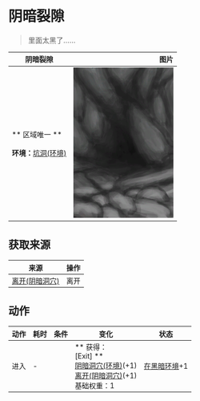 # 阴暗裂隙  
> 里面太黑了……  
  
  阴暗裂隙  |   图片   
 ----  |  ----:   
 ** 区域唯一 **<br><br>**环境：**[坑洞(环境)](Env_HighlandHole.md)  |  <img decoding="async" src="Sprite/CaveEntrance.png" href="a.md" style="max-width:300px;max-height:300px;">   
  
## 获取来源  
来源  |  操作  
----  |  ----  
[离开(阴暗洞穴)](DarkChamberExit.md)  |  离开  
## 动作  
动作  |  耗时  |  条件  |  变化  |  状态  
----  |  ----  |  ----  |  ----  |  ----  
进入<br>  |  -  |    |  ** 获得： **<br>** [Exit] **<br>  [阴暗洞穴(环境)](Env_DarkChamber.md)(+1)<br>  [离开(阴暗洞穴)](DarkChamberExit.md)(+1)<br>基础权重：1<br>  |  [在黑暗环境](InDarkPlace.md)+1  
